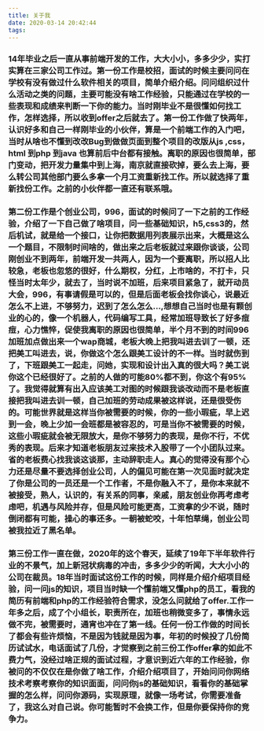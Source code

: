 ```yaml
---
title: 关于我
date: 2020-03-14 20:42:44
tags:
---
```

###   14年毕业之后一直从事前端开发的工作，大大小小，多多少少，实打实算在三家公司工作过。第一份工作是校招，面试的时候主要问问在学校有没有做过什么软件相关的项目，简单介绍介绍。问问组织过什么活动之类的问题，主要可能没有啥工作经验，只能通过在学校的一些表现和成绩来判断一下你的能力。当时刚毕业不是很懂如何找工作，怎样选择，所以收到offer之后就去了。第一份工作做了快两年，认识好多和自己一样刚毕业的小伙伴，算是一个前端工作的入门吧，当时从啥也不懂到改改Bug到做做页面到整个项目的改版从js ,css，html 到php 到java 也算前后中台都有接触。离职的原因也很简单，部门变动，把开发力量集中到上海，南京就直接砍掉，要么去上海，要么转公司其他部门要么多拿一个月工资重新找工作。所以就选择了重新找份工作。之前的小伙伴都一直还有联系哦。  
###   第二份工作是个创业公司，996，面试的时候问了一下之前的工作经验，介绍了一下自己做了啥项目，问一些基础知识，h5,css3的，然后机试，就是给一个接口，让你把数据用列表展示出来，大概是这么一个题目，不限制时间啥的，做出来之后老板就过来跟你谈谈，公司刚创业不到两年，前端开发一共两人，因为一个要离职，所以招人比较急，老板也忽悠的很好，什么期权，分红，上市啥的，不打卡，只怪当时太年少，就去了，当时说不加班，后来项目紧急了，就开动员大会，996，有事请假是可以的，但是后面老板会找你谈心，说最近怎么不上进，不够努力，迟到了怎么怎么...,想想自己当时也是有颗创业的心的，像一个机器人，代码编写工具，经常加班导致长了好多痘痘，心力憔悴，促使我离职的原因也很简单，半个月不到的时间996加班加点做出来一个wap商城，老板大晚上把我叫进去训了一顿，还把美工叫进去，说，你做这个怎么跟美工设计的不一样。当时就伤到了，下班跟美工一起走，问她，实现和设计出入真的很大吗？美工说你这个已经很好了。之前的人做的可能80%都不到，你这个有95%了。我觉得就算有出入应该美工对图的时候跟我谈改动而不是老板直接把我叫进去训一顿，自己加班的劳动成果被这样说，还是很受伤的。可能世界就是这样当你被需要的时候，你的一些小瑕疵，早上迟到一会，晚上少加一会班都是被容忍的，可是当你不被需要的时候，这些小瑕疵就会被无限放大，是你不够努力的表现，是你不行，不优秀的表现。后来才知道老板朋友过来技术入股带了一个小团队过来。省的老板费心找我谈这谈那，主动辞职走人。真心的觉得没有那个心力还是尽量不要选择创业公司，人的偏见可能在第一次见面时就决定了你是公司的一员还是一个工作者，不是你融入不了，是你本来就不被接受，熟人，认识的，有关系的同事，亲戚，朋友创业你再考虑考虑吧，机遇与风险并存，但是风险可能更高，工资拿的少不说，随时倒闭都有可能，操心的事还多。一朝被蛇咬，十年怕草绳，创业公司被我拉近了黑名单。
###    第三份工作一直在做，2020年的这个春天，延续了19年下半年软件行业的不景气，加上新冠状病毒的冲击，多多少少的听闻，大大小小的公司在裁员。18年当时面试这份工作的时候，同样是介绍介绍项目经验，问一问js的知识，项目当时缺一个懂前端又懂php的员工，看我的简历有前端和php的工作经验符合需求，没怎么问就给了offer.工作一年多之后，成了个小组长，职责所在，加班也稍微变多了，事情永远做不完，被需要时，通宵也冲在了第一线。任何一份工作做的时间长了都会有些许烦恼，不是因为钱就是因为事，年初的时候投了几份简历试试水，电话面试了几份，才觉察到之前三份工作offer拿的如此不费力气，没经过啥正规的面试过程，才意识到近六年的工作经验，你被问的不仅仅在是你做了啥工作，介绍介绍项目了，开始问问你网络技术考察考察你的知识面面，问问你js的基础知识，看看你的基础掌握的怎么样，问问你源码，实现原理，就像一场考试，你需要准备了，我这么对自己说。你可能暂时不会换工作，但是你要保持你的竞争力。